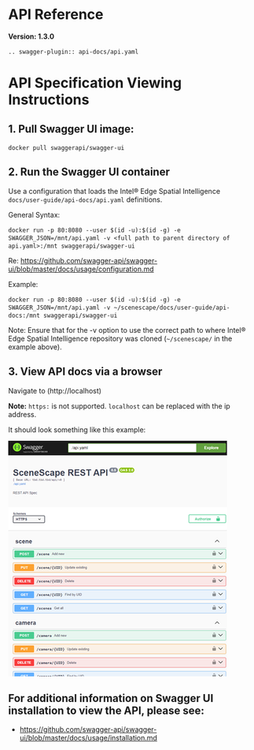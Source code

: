 # API Reference

**Version: 1.3.0**

```{eval-rst}
.. swagger-plugin:: api-docs/api.yaml
```

# API Specification Viewing Instructions

## 1. Pull Swagger UI image:

```
docker pull swaggerapi/swagger-ui
```

## 2. Run the Swagger UI container

Use a configuration that loads the Intel® Edge Spatial Intelligence `docs/user-guide/api-docs/api.yaml` definitions.

General Syntax:

```
docker run -p 80:8080 --user $(id -u):$(id -g) -e SWAGGER_JSON=/mnt/api.yaml -v <full path to parent directory of api.yaml>:/mnt swaggerapi/swagger-ui
```

Re: https://github.com/swagger-api/swagger-ui/blob/master/docs/usage/configuration.md

Example:

```
docker run -p 80:8080 --user $(id -u):$(id -g) -e SWAGGER_JSON=/mnt/api.yaml -v ~/scenescape/docs/user-guide/api-docs:/mnt swaggerapi/swagger-ui
```

Note: Ensure that for the -v option to use the correct path to where Intel® Edge Spatial Intelligence repository was cloned (`~/scenescape/` in the example above).

## 3. View API docs via a browser

Navigate to (http://localhost)

**Note:** `https:` is not supported. `localhost` can be replaced with the ip address.

It should look something like this example:

![Example Intel® Edge Spatial Intelligence REST API as seen in Browser](images/edge-spatial-intelligence-rest-api-swagger-example-view.png "Example")

## For additional information on Swagger UI installation to view the API, please see:

- https://github.com/swagger-api/swagger-ui/blob/master/docs/usage/installation.md
